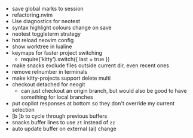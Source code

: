 - save global marks to session
- refactoring.nvim
- Use diagnostics for neotest
- syntax highlight colours change on save
- neotest toggleterm strategy
- hot reload neovim config
- show worktree in lualine
- keymaps for faster project switching
    - require('kitty').switch({ last = true })
- make snacks exclude files outside current dir, even recent ones
- remove relnumber in terminals
- make kitty-projects support delete multi
- checkout detached for neogit
    - can just checkout an origin branch, but would also be good to have something for local branches
- put copilot responses at bottom so they don't override my current selection
- [b ]b to cycle through previous buffers
- snacks buffer lines to use `zt` instead of `zz`
- auto update buffer on external (ai) change
